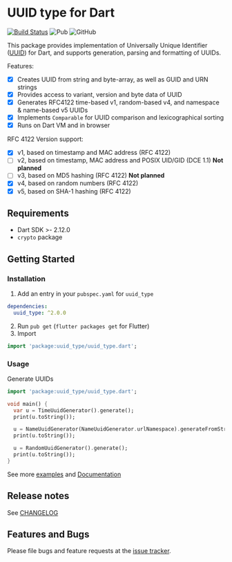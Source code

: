 # UUID type for Dart
[![Build Status](https://travis-ci.org/denixport/dart-uuid.svg?branch=master)](https://travis-ci.org/denixport/dart-uuid)
![Pub](https://img.shields.io/pub/vpre/uuid_type.svg)
![GitHub](https://img.shields.io/github/license/denixport/dart-uuid.svg)

This package provides implementation of Universally Unique Identifier 
([UUID](https://en.wikipedia.org/wiki/Universally_unique_identifier)) for Dart, 
and supports generation, parsing and formatting of UUIDs.
 
Features:
* [x] Creates UUID from string and byte-array, as well as GUID and URN strings
* [x] Provides access to variant, version and byte data of UUID
* [x] Generates RFC4122 time-based v1, random-based v4, and namespace & name-based v5 UUIDs
* [x] Implements `Comparable` for UUID comparison and lexicographical sorting
* [x] Runs on Dart VM and in browser

RFC 4122 Version support:
- [x] v1, based on timestamp and MAC address (RFC 4122)
- [ ] v2, based on timestamp, MAC address and POSIX UID/GID (DCE 1.1) **Not planned**
- [ ] v3, based on MD5 hashing (RFC 4122) **Not planned**
- [x] v4, based on random numbers (RFC 4122)
- [x] v5, based on SHA-1 hashing (RFC 4122)

## Requirements
- Dart SDK >- 2.12.0
- `crypto` package 

## Getting Started

### Installation
1. Add an entry in your `pubspec.yaml` for `uuid_type`
```yaml
dependencies:
  uuid_type: ^2.0.0
```
2. Run `pub get` (`flutter packages get` for Flutter)
3. Import
```dart
import 'package:uuid_type/uuid_type.dart';
```

### Usage
Generate UUIDs
```dart
import 'package:uuid_type/uuid_type.dart';

void main() {
  var u = TimeUuidGenerator().generate();
  print(u.toString());

  u = NameUuidGenerator(NameUuidGenerator.urlNamespace).generateFromString('https://dart.dev/');
  print(u.toString());

  u = RandomUuidGenerator().generate();
  print(u.toString());
}
```

See more [examples](example/main.dart) and 
[Documentation](https://pub.dartlang.org/documentation/uuid_type/latest/)

## Release notes
See [CHANGELOG](CHANGELOG.md)

## Features and Bugs
Please file bugs and feature requests at the [issue tracker][tracker].


[tracker]: https://github.com/denixport/dart-uuid/issues
